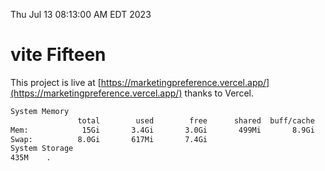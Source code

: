 Thu Jul 13 08:13:00 AM EDT 2023

# vite Fifteen


This project is live at [https://marketingpreference.vercel.app/](https://marketingpreference.vercel.app/) thanks to Vercel.

```bash
System Memory
               total        used        free      shared  buff/cache   available
Mem:            15Gi       3.4Gi       3.0Gi       499Mi       8.9Gi        11Gi
Swap:          8.0Gi       617Mi       7.4Gi
System Storage
435M	.
